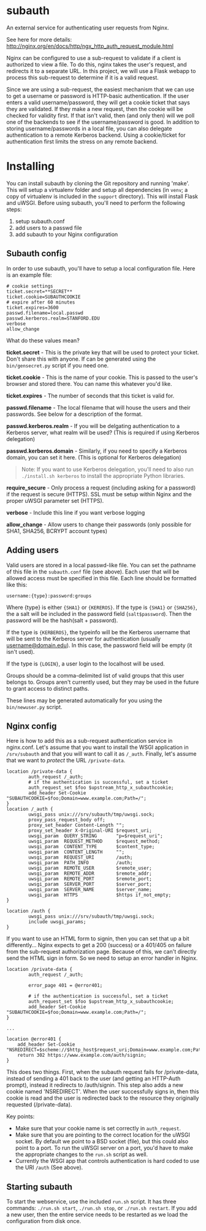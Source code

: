 subauth
===

An external service for authenticating user requests from Nginx.

See here for more details: http://nginx.org/en/docs/http/ngx_http_auth_request_module.html

Nginx can be configured to use a sub-request to validate if a client is authorized to view a file. To do this, nginx takes the user's request, and redirects it to a separate URL. In this project, we will use a Flask webapp to process this sub-request to determine if it is a valid request.

Since we are using a sub-request, the easiest mechanism that we can use to get a username or password is HTTP-basic authentication. If the user enters a valid username/password, they will get a cookie ticket that says they are validated. If they make a new request, then the cookie will be checked for validity first. If that isn't valid, then (and only then) will we poll one of the backends to see if the username/password is good. In addition to storing username/passwords in a local file, you can also delegate authentication to a remote Kerberos backend. Using a cookie/ticket for authentication first limits the stress on any remote backend.

# Installing
You can install subauth by cloning the Git repository and running 'make'. This will setup a virtualenv folder and setup all dependencies (in `venv`; a copy of virtualenv is included in the `support` directory). This will install Flask and uWSGI. Before using subauth, you'll need to perform the following steps:

1. setup subauth.conf
2. add users to a passwd file
3. add subauth to your Nginx configuration

## Subauth config
In order to use subauth, you'll have to setup a local configuration file. Here is an example file:

    # cookie settings
    ticket.secret=**SECRET**
    ticket.cookie=SUBAUTHCOOKIE
    # expire after 60 minutes
    ticket.expires=3600
    passwd.filename=local.passwd
    passwd.kerberos.realm=STANFORD.EDU
    verbose
    allow_change

What do these values mean?

**ticket.secret** - This is the private key that will be used to protect your ticket. Don't share this with anyone. If can be generated using the `bin/gensecret.py` script if you need one.

**ticket.cookie** - This is the name of your cookie. This is passed to the user's browser and stored there. You can name this whatever you'd like.

**ticket.expires** - The number of seconds that this ticket is valid for.

**passwd.filename** - The local filename that will house the users and their passwords. See below for a description of the format.

**passwd.kerberos.realm** - If you will be delgating authentication to a Kerberos server, what realm will be used? (This is required if using Kerberos delegation)

**passwd.kerberos.domain** - Similarly, if you need to specify a Kerberos domain, you can set it here. (This is optional for Kerberos delegation)

> Note: If you want to use Kerberos delegation, you'll need to also run `./install.sh kerberos` to install the appropriate Python libraries.

**require_secure** - Only process a request (including asking for a password) if the request is secure (HTTPS). SSL must be setup within Nginx and the proper uWSGI parameter set (HTTPS).

**verbose** - Include this line if you want verbose logging

**allow_change** - Allow users to change their passwords (only possible for SHA1, SHA256, BCRYPT account types)

## Adding users

Valid users are stored in a local passwd-like file. You can set the pathname of this file in the `subauth.conf` file (see above). Each user that will be allowed access must be specified in this file. Each line should be formatted like this:

    username:{type}:password:groups

Where {type} is either `{SHA1}` or `{KEREROS}`. If the type is `{SHA1}` or `{SHA256}`, the a salt will be included in the password field (`salt$password`). Then the password will be the hash(salt + password).

If the type is `{KERBEROS}`, the typeinfo will be the Kerberos username that will be sent to the Kerberos server for authentication (usually username@domain.edu). In this case, the password field will be empty (it isn't used).

If the type is `{LOGIN}`, a user login to the localhost will be used.

Groups should be a comma-delimited list of valid groups that this user belongs to. Groups aren't currently used, but they may be used in the future to grant access to distinct paths.

These lines may be generated automatically for you using the `bin/newuser.py` script.

## Nginx config

Here is how to add this as a sub-request authentication service in nginx.conf. Let's assume that you want to install the WSGI application in `/srv/subauth` and that you will want to call it as `/_auth`. Finally, let's assume that we want to *protect* the URL `/private-data`.

    location /private-data {
            auth_request /_auth;
            # if the authentication is successful, set a ticket
            auth_request_set $foo $upstream_http_x_subauthcookie;
            add_header Set-Cookie "SUBAUTHCOOKIE=$foo;Domain=www.example.com;Path=/";
    }
    location /_auth {
            uwsgi_pass unix:///srv/subauth/tmp/uwsgi.sock;
            proxy_pass_request_body off;
            proxy_set_header Content-Length "";
            proxy_set_header X-Original-URI $request_uri;
            uwsgi_param  QUERY_STRING       "p=$request_uri";
            uwsgi_param  REQUEST_METHOD     $request_method;
            uwsgi_param  CONTENT_TYPE       $content_type;
            uwsgi_param  CONTENT_LENGTH     "";
            uwsgi_param  REQUEST_URI        /auth;
            uwsgi_param  PATH_INFO          /auth;
            uwsgi_param  REMOTE_USER        $remote_user;
            uwsgi_param  REMOTE_ADDR        $remote_addr;
            uwsgi_param  REMOTE_PORT        $remote_port;
            uwsgi_param  SERVER_PORT        $server_port;
            uwsgi_param  SERVER_NAME        $server_name;
            uwsgi_param  HTTPS              $https if_not_empty;
    }

    location /auth {
            uwsgi_pass unix:///srv/subauth/tmp/uwsgi.sock;
            include uwsgi_params;
    }


If you want to use an HTML form to signin, then you can set that up a bit differently... Nginx expects to get a 200 (success) or a 401/405 on failure from the sub-request authorization page. Because of this, we can't directly send the HTML sign in form. So we need to setup an error handler in Nginx.

    location /private-data {
            auth_request /_auth;

            error_page 401 = @error401;

            # if the authentication is successful, set a ticket
            auth_request_set $foo $upstream_http_x_subauthcookie;
            add_header Set-Cookie "SUBAUTHCOOKIE=$foo;Domain=www.example.com;Path=/";
    }

    ...

    location @error401 {
        add_header Set-Cookie "NSREDIRECT=$scheme://$http_host$request_uri;Domain=www.example.com;Path=/";
        return 302 https://www.example.com/auth/signin;
    }


This does two things. First, when the subauth request fails for /private-data, instead of sending a 401 back to the user (and getting an HTTP-Auth prompt), instead it redirects to /auth/signin. This step also adds a new cookie named 'NSREDIRECT'. When the user successfully signs in, then this cookie is read and the user is redirected back to the resource they originally requested (/private-data).


Key points:

* Make sure that your cookie name is set correctly in `auth_request`.
* Make sure that you are pointing to the correct location for the uWSGI socket. By default we point to a BSD socket (file), but this could also point to a port. To run the uWSGI server on a port, you'd have to make the appropriate changes to the `run.sh` script as well.
* Currently the WSGI app that controls authentication is hard coded to use the URI `/auth` (See above).

## Starting subauth
To start the webservice, use the included `run.sh` script. It has three commands: `./run.sh start`, `./run.sh stop`, or `./run.sh restart`. If you add a new user, then the entire service needs to be restarted as we load the configuration from disk once.

